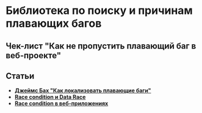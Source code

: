 # Библиотека по поиску и причинам плавающих багов

## Чек-лист "Как не пропустить плавающий баг в веб-проекте"

## Статьи

+ **[Джеймс Бах "Как локализовать плавающие баги"](https://www.software-testing.ru/library/testing/general-testing/2280-how-to-investigate-intermittent-problems)**
+ **[Race condition и Data Race](https://medium.com/german-gorelkin/race-8936927dba20)**
+ **[Race condition в веб-приложениях](https://bo0om.ru/race-condition-ru)**
